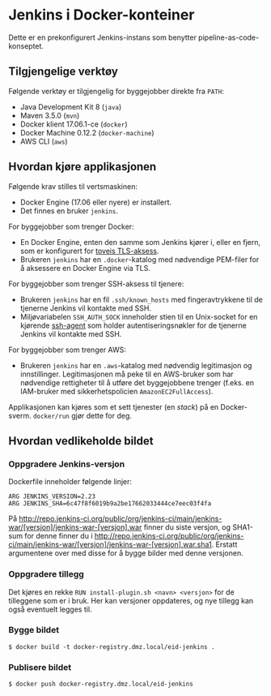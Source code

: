 # Jenkins i Docker-konteiner

Dette er en prekonfigurert Jenkins-instans som benytter pipeline-as-code-konseptet.

## Tilgjengelige verktøy

Følgende verktøy er tilgjengelig for byggejobber direkte fra `PATH`:
* Java Development Kit 8 (`java`)
* Maven 3.5.0 (`mvn`)
* Docker klient 17.06.1-ce (`docker`)
* Docker Machine 0.12.2 (`docker-machine`)
* AWS CLI (`aws`)

## Hvordan kjøre applikasjonen

Følgende krav stilles til vertsmaskinen:
* Docker Engine (17.06 eller nyere) er installert.
* Det finnes en bruker `jenkins`.

For byggejobber som trenger Docker:
* En Docker Engine, enten den samme som Jenkins kjører i, eller en fjern, som er konfigurert for [toveis TLS-aksess](https://docs.docker.com/engine/security/https/).
* Brukeren `jenkins` har en `.docker`-katalog med nødvendige PEM-filer for å aksessere en Docker Engine via TLS.

For byggejobber som trenger SSH-aksess til tjenere:
* Brukeren `jenkins` har en fil `.ssh/known_hosts` med fingeravtrykkene til de tjenerne Jenkins vil kontakte med SSH.
* Miljøvariabelen `SSH_AUTH_SOCK` inneholder stien til en Unix-socket for en kjørende
  [ssh-agent](https://wiki.archlinux.org/index.php/SSH_keys#SSH_agents) som holder autentiseringsnøkler for de tjenerne
  Jenkins vil kontakte med SSH.
  
For byggejobber som trenger AWS:
* Brukeren `jenkins` har en `.aws`-katalog med nødvendig legitimasjon og innstillinger. Legitimasjonen må peke til
  en AWS-bruker som har nødvendige rettigheter til å utføre det byggejobbene trenger
  (f.eks. en IAM-bruker med sikkerhetspolicien `AmazonEC2FullAccess`).

Applikasjonen kan kjøres som et sett tjenester (en _stack_) på en Docker-sverm. `docker/run` gjør dette for deg.

## Hvordan vedlikeholde bildet

### Oppgradere Jenkins-versjon

Dockerfile inneholder følgende linjer:

```
ARG JENKINS_VERSION=2.23
ARG JENKINS_SHA=6c47f8f6019b9a2be17662033444ce7eec03f4fa
```

På http://repo.jenkins-ci.org/public/org/jenkins-ci/main/jenkins-war/[versjon]/jenkins-war-[versjon].war finner du siste versjon, og SHA1-sum for denne finner du i http://repo.jenkins-ci.org/public/org/jenkins-ci/main/jenkins-war/[versjon]/jenkins-war-[versjon].war.sha1. Erstatt argumentene over med disse for å bygge bilder med denne versjonen.

### Oppgradere tillegg

Det kjøres en rekke `RUN install-plugin.sh <navn> <versjon>` for de tilleggene som er i bruk. Her kan versjoner oppdateres, og nye tillegg kan også eventuelt legges til.

### Bygge bildet

```
$ docker build -t docker-registry.dmz.local/eid-jenkins .
```

### Publisere bildet

```
$ docker push docker-registry.dmz.local/eid-jenkins
```
